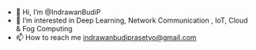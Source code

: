 - 👋 Hi, I’m @IndrawanBudiP
- 👀 I’m interested in Deep Learning, Network Communication , IoT, Cloud & Fog Computing
- 📫 How to reach me indrawanbudiprasetyo@gmail.com

<!---
IndrawanBudiP/IndrawanBudiP is a ✨ special ✨ repository because its `README.md` (this file) appears on your GitHub profile.
You can click the Preview link to take a look at your changes.
--->

